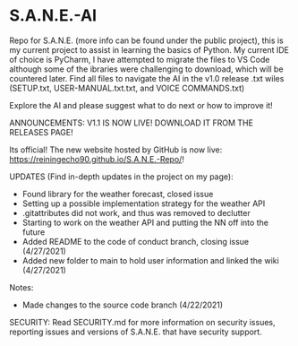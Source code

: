 # S.A.N.E.-AI
Repo for S.A.N.E. (more info can be found under the public project), this is my current project to assist in learning the basics of Python. My current IDE of choice is PyCharm, I have attempted to migrate the files to VS Code although some of the ibraries were challenging to download, which will be countered later. Find all files to navigate the AI in the v1.0 release .txt wiles (SETUP.txt, USER-MANUAL.txt.txt, and VOICE COMMANDS.txt)

Explore the AI and please suggest what to do next or how to improve it!

ANNOUNCEMENTS: 
V1.1 IS NOW LIVE! DOWNLOAD IT FROM THE RELEASES PAGE!

Its official! The new website hosted by GitHub is now live: https://reiningecho90.github.io/S.A.N.E.-Repo/!

UPDATES (Find in-depth updates in the project on my page):
- Found library for the weather forecast, closed issue
- Setting up a possible implementation strategy for the weather API
- .gitattributes did not work, and thus was removed to declutter
- Starting to work on the weather API and putting the NN off into the future
- Added README to the code of conduct branch, closing issue (4/27/2021)
- Added new folder to main to hold user information and linked the wiki (4/27/2021)

Notes:
- Made changes to the source code branch (4/22/2021)

SECURITY:
Read SECURITY.md for more information on security issues, reporting issues and versions of S.A.N.E. that have security support.
